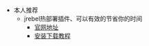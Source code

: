 * 本人推荐
	* jrebel热部署插件、可以有效的节省你的时间
		- [官网地址](http://zeroturnaround.com/)
		- [安装下载教程](http://thinkerandthinker.iteye.com/blog/2078199)
